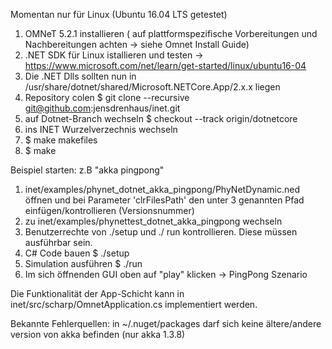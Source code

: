 Momentan nur für Linux (Ubuntu 16.04 LTS getestet)

1) OMNeT 5.2.1 installieren ( auf plattformspezifische Vorbereitungen und Nachbereitungen achten -> siehe Omnet Install Guide)
2) .NET SDK für Linux istallieren und testen -> https://www.microsoft.com/net/learn/get-started/linux/ubuntu16-04
3) Die .NET Dlls sollten nun in /usr/share/dotnet/shared/Microsoft.NETCore.App/2.x.x liegen 
4) Repository colen $ git clone --recursive git@github.com:jensdrenhaus/inet.git 
5) auf Dotnet-Branch wechseln $ checkout --track origin/dotnetcore
6) ins INET Wurzelverzechnis wechseln
7) $ make makefiles
8) $ make

Beispiel starten: z.B "akka pingpong"

1) inet/examples/phynet_dotnet_akka_pingpong/PhyNetDynamic.ned öffnen und bei Parameter 'clrFilesPath' den unter 3 genannten Pfad einfügen/kontrollieren (Versionsnummer)
2) zu inet/examples/phynettest_dotnet_akka_pingpong wechseln
3) Benutzerrechte von ./setup und ./ run kontrollieren. Diese müssen ausführbar sein.
4) C# Code bauen $ ./setup 
5) Simulation ausführen $ ./run
6) Im sich öffnenden GUI oben auf "play" klicken -> PingPong Szenario

Die Funktionalität der App-Schicht kann in inet/src/scharp/OmnetApplication.cs implementiert werden.

Bekannte Fehlerquellen: 
in ~/.nuget/packages darf sich keine ältere/andere version von akka befinden (nur akka 1.3.8)
